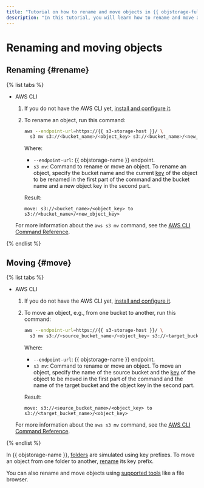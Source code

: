 ```yaml
---
title: "Tutorial on how to rename and move objects in {{ objstorage-full-name }}"
description: "In this tutorial, you will learn how to rename and move an object in {{ objstorage-full-name }}."
---
```


# Renaming and moving objects

## Renaming {#rename}

{% list tabs %}

- AWS CLI

  1. If you do not have the AWS CLI yet, [install and configure it](../../tools/aws-cli.md).
  1. To rename an object, run this command:

      ```bash
      aws --endpoint-url=https://{{ s3-storage-host }}/ \
        s3 mv s3://<bucket_name>/<object_key> s3://<bucket_name>/<new_object_key>
      ```

      Where:

      * `--endpoint-url`: {{ objstorage-name }} endpoint.
      * `s3 mv`: Command to rename or move an object. To rename an object, specify the bucket name and the current [key](../../concepts/object.md#key) of the object to be renamed in the first part of the command and the bucket name and a new object key in the second part.

      Result:

      ```text
      move: s3://<bucket_name>/<object_key> to s3://<bucket_name>/<new_object_key>
      ```

  For more information about the `aws s3 mv` command, see the [AWS CLI Command Reference](https://awscli.amazonaws.com/v2/documentation/api/latest/reference/s3/mv.html).

{% endlist %}

## Moving {#move}

{% list tabs %}

- AWS CLI

  1. If you do not have the AWS CLI yet, [install and configure it](../../tools/aws-cli.md).
  1. To move an object, e.g., from one bucket to another, run this command:

      ```bash
      aws --endpoint-url=https://{{ s3-storage-host }}/ \
        s3 mv s3://<source_bucket_name>/<object_key> s3://<target_bucket_name>/<object_key>
      ```

      Where:

      * `--endpoint-url`: {{ objstorage-name }} endpoint.
      * `s3 mv`: Command to rename or move an object. To move an object, specify the name of the source bucket and the [key](../../concepts/object.md#key) of the object to be moved in the first part of the command and the name of the target bucket and the object key in the second part.

      Result:

      ```text
      move: s3://<source_bucket_name>/<object_key> to s3://<target_bucket_name>/<object_key>
      ```

  For more information about the `aws s3 mv` command, see the [AWS CLI Command Reference](https://awscli.amazonaws.com/v2/documentation/api/latest/reference/s3/mv.html).

{% endlist %}

In {{ objstorage-name }}, [folders](../../concepts/object.md#folder) are simulated using key prefixes. To move an object from one folder to another, [rename](#rename) its key prefix.

You can also rename and move objects using [supported tools](../../../storage/tools/index.md) like a file browser.
